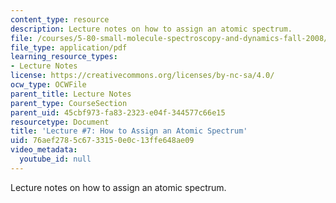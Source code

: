 ```yaml
---
content_type: resource
description: Lecture notes on how to assign an atomic spectrum.
file: /courses/5-80-small-molecule-spectroscopy-and-dynamics-fall-2008/76aef2785c6733150e0c13ffe648ae09_07_580ln_fa08.pdf
file_type: application/pdf
learning_resource_types:
- Lecture Notes
license: https://creativecommons.org/licenses/by-nc-sa/4.0/
ocw_type: OCWFile
parent_title: Lecture Notes
parent_type: CourseSection
parent_uid: 45cbf973-fa83-2323-e04f-344577c66e15
resourcetype: Document
title: 'Lecture #7: How to Assign an Atomic Spectrum'
uid: 76aef278-5c67-3315-0e0c-13ffe648ae09
video_metadata:
  youtube_id: null
---
```

Lecture notes on how to assign an atomic spectrum.